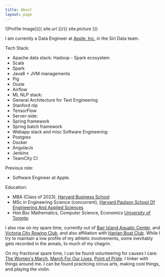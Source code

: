 ```yaml
---
title: About
layout: page
---
```

![Profile Image]({{ site.url }}/{{ site.picture }})

I am currently a Data Engineer at [Apple, Inc.](http://www.apple.com/) in the Siri Data team.

Tech Stack: 
 * Apache data stack: Hadoop - Spark ecosystem 
  * Scala
  * Spark
  * Java8 + JVM managements
  * Pig
  * Oozie
  * Airflow
 * ML NLP stack:
  * General Architecture for Text Engineering
  * Stanford nlp
  * TensorFlow
 * Server-side:
  * Spring framework
  * Spring batch framework
 * Webapp stack and misc Software Engineering:
  * Postgres
  * Docker
  * AngularJs
  * Jenkins
  * TeamCity CI

Previous role:
 * Software Engineer at Apple.

Education: 
 * MBA (Class of 2023), [Harvard Business School](https://www.hbs.edu/)
 * MSc in Engineering Science (concurrent), [Harvard Paulson School Of Engineering And Applied Sciences](https://www.seas.harvard.edu/)
 * Hon.Bsc Mathematics, Computer Science, Economics [University of Toronto](https://www.utoronto.ca/)


I also row on my spare time, currently out of [Bair Island Aquatic Center](http://www.gobair.org/), and [Victoria City Rowing Club](https://www.vcrc.bc.ca/), and also affiliation with [Hanlan Boat Club](https://www.hanlanboatclub.ca/). While I try to maintain a low profile of my athletic involvements, some inevitably gets recorded in the annals, to much of my chagrin.

On my fractional spare time, I can be found volunteering for causes I care: [The Women's March](https://www.womensmarch.com/), [March For Our Lives](https://marchforourlives.com/home/), [Point of Pride](https://pointofpride.org/about/). I tinker with things around me. I can be found practicing circus arts, making cool things, and playing the violin.
